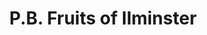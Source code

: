 ---
title: "P.B. Fruits of Ilminster"
url: /ilminster/p-b-fruits-of-ilminster/
shop: Gemüse & Obst
---